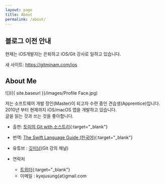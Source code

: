 ```yaml
---
layout: page
title: About
permalink: /about/
---
```


## 블로그 이전 안내

현재는 iOS개발자는 은퇴하고 iOS/Git 강사로 일하고 있습니다.

새 사이트: https://gitminam.com/ios


## About Me

![]({{ site.baseurl }}/images/Profile Face.jpg)


저는 소프트웨어 개발 장인(Master)이 되고자 수련 중인 견습생(Apprentice)입니다.<br/>
2010년 부터 현재까지 iOS/macOS 앱을 개발하고 있습니다.<br/>
글을 읽는 것과 쓰는 것을 좋아합니다.<br/>

- 출판: [토미의 Git with 소스트리](https://jusung.github.io/토미의-Git-책소개/){:target="\_blank"}

- 번역: [The Swift Language Guide (한국어)](https://jusung.gitbook.io/the-swift-language-guide){:target="\_blank"}

- 유튜브 : [깃미남](https://www.youtube.com/channel/UCkV2Fu0Q_XD6Ck767vzQImA)(Git 강의 채널)

- 연락처
	- [트위터](http://twitter.com/kyejusung){:target="\_blank"}
	- 이메일  : kyejusung{at}gmail.com
